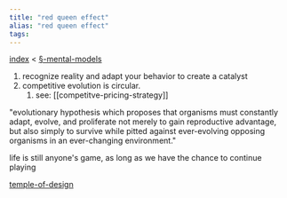 ```yaml
---
title: "red queen effect"
alias: "red queen effect"
tags: 
---
```


[index](_index.md) < [§-mental-models](§-mental-models.md)

1. recognize reality and adapt your behavior to create a catalyst
2. competitive evolution is circular.
	1. see: [[competitve-pricing-strategy]]

"evolutionary hypothesis which proposes that organisms must constantly adapt, evolve, and proliferate not merely to gain reproductive advantage, but also simply to survive while pitted against ever-evolving opposing organisms in an ever-changing environment."

life is still anyone's game, as long as we have the chance to continue playing 

[temple-of-design](temple-of-design.md)

